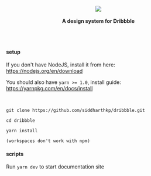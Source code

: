 <p align="center">
  <img src="https://cdn.dribbble.com/assets/dribbble-ball-icon-e94956d5f010d19607348176b0ae90def55d61871a43cb4bcb6d771d8d235471.svg"/>
  <br><br>
  <b>A design system for Dribbble</b>
  <br><br>
</p>

&nbsp;

#### setup

If you don't have NodeJS, install it from here: https://nodejs.org/en/download

You should also have `yarn >= 1.0`, install guide: https://yarnpkg.com/en/docs/install

&nbsp;

```
git clone https://github.com/siddharthkp/dribbble.git

cd dribbble

yarn install

(workspaces don't work with npm)
```

#### scripts

Run `yarn dev` to start documentation site
